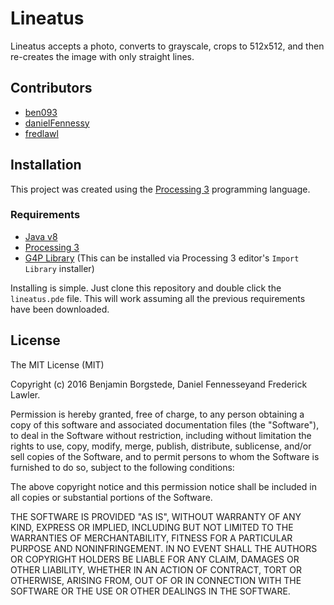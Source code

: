 # Lineatus

Lineatus accepts a photo, converts to grayscale, crops to 512x512, and then re-creates the image with only straight lines.

## Contributors
* [ben093](https://github.com/ben093)
* [danielFennessy](https://github.com/danielFennessey)
* [fredlawl](https://github.com/fredlawl)

## Installation

This project was created using the [Processing 3](https://processing.org/download/?processing) programming language.

### Requirements

* [Java v8](http://www.java.com/en/download/mac_download.jsp)
* [Processing 3](https://processing.org/download/)
* [G4P Library](http://www.lagers.org.uk/g4p/index.html) (This can be installed via Processing 3 editor's `Import Library` installer)


Installing is simple. Just clone this repository and double click the `lineatus.pde` file. This will work assuming all the previous requirements have been downloaded.

## License
The MIT License (MIT)

Copyright (c) 2016 Benjamin Borgstede, Daniel Fennesseyand Frederick Lawler.

Permission is hereby granted, free of charge, to any person obtaining a copy
of this software and associated documentation files (the "Software"), to deal
in the Software without restriction, including without limitation the rights
to use, copy, modify, merge, publish, distribute, sublicense, and/or sell
copies of the Software, and to permit persons to whom the Software is
furnished to do so, subject to the following conditions:

The above copyright notice and this permission notice shall be included in all
copies or substantial portions of the Software.

THE SOFTWARE IS PROVIDED "AS IS", WITHOUT WARRANTY OF ANY KIND, EXPRESS OR
IMPLIED, INCLUDING BUT NOT LIMITED TO THE WARRANTIES OF MERCHANTABILITY,
FITNESS FOR A PARTICULAR PURPOSE AND NONINFRINGEMENT. IN NO EVENT SHALL THE
AUTHORS OR COPYRIGHT HOLDERS BE LIABLE FOR ANY CLAIM, DAMAGES OR OTHER
LIABILITY, WHETHER IN AN ACTION OF CONTRACT, TORT OR OTHERWISE, ARISING FROM,
OUT OF OR IN CONNECTION WITH THE SOFTWARE OR THE USE OR OTHER DEALINGS IN THE
SOFTWARE.

